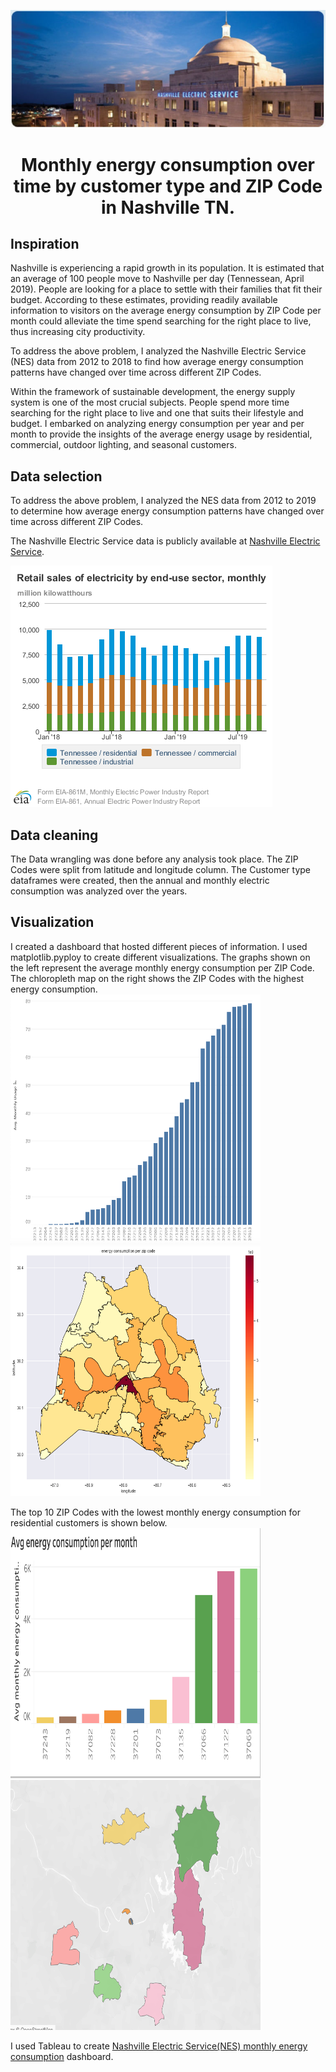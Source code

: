    <p align="center"><img src="images/NES_night.jpg"></p>                                     

# <p align="center">Monthly energy consumption over time by customer type and ZIP Code in Nashville TN.</p>

## Inspiration 
Nashville is experiencing a rapid growth in its population. It is estimated that an average of 100 people move to Nashville per day (Tennessean, April 2019). People are looking for a place to settle with their families that fit their budget. According to these estimates, providing readily available information to visitors on the average energy consumption by ZIP Code per month could alleviate the time spend searching for the right place to live, thus increasing city productivity. 

<p align="center"<img src="images/Nashville pop growth.png" width="400" height="400"></p>

To address the above problem, I analyzed the Nashville Electric Service (NES) data from 2012 to 2018 to find how average energy consumption patterns have changed over time across different ZIP Codes.


Within the framework of sustainable development, the energy supply system is one of the most crucial subjects. People spend more time searching for the right place to live and one that suits their lifestyle and budget. I embarked on analyzing energy consumption per year and per month to provide the insights of the average energy usage  by residential, commercial, outdoor lighting, and seasonal customers. 


## Data selection
To address the above problem, I analyzed the NES data from 2012 to 2019 to determine how average energy consumption patterns have changed over time across different ZIP Codes.  

The Nashville Electric Service data is publicly available at [Nashville Electric Service](https://data.nashville.gov/Energy-Usage/NES-Monthly-Energy-Consumption-by-Customer-Type-an/vbx7-mn5i). 

 <img src="images/retail sales of lectricity.png"> 

## Data cleaning
The Data wrangling was done before any analysis took place. The ZIP Codes were split from latitude and longitude column. The Customer type dataframes were created, then the annual and monthly electric consumption was analyzed over the years. 

## Visualization
I created a dashboard that hosted different pieces of information. I used matplotlib.pyploy to create different visualizations. The graphs shown on the left represent the average monthly energy consumption per ZIP Code. The chloropleth map on the right shows the ZIP Codes with the highest energy consumption.
<img src="images/Average_energy_consumption_per_zip.png" width="400" height="400"> <img src="images/chloropleth_map_3.png" width="400" height="400">


The top 10 ZIP Codes with the lowest monthly energy consumption for residential customers is shown below.
<img src="images/Lowest 10 energy consuming zip codes.png" width="400" height="400"><img src="images/map-lowest-10 energy consuming zip code.png" width="400" height="400">

I used Tableau to create [Nashville Electric Service(NES) monthly energy consumption](https://public.tableau.com/profile/bush1897#!/vizhome/EnergyConsumption_15781937576950/Mydashboard?publish=yes) dashboard.

